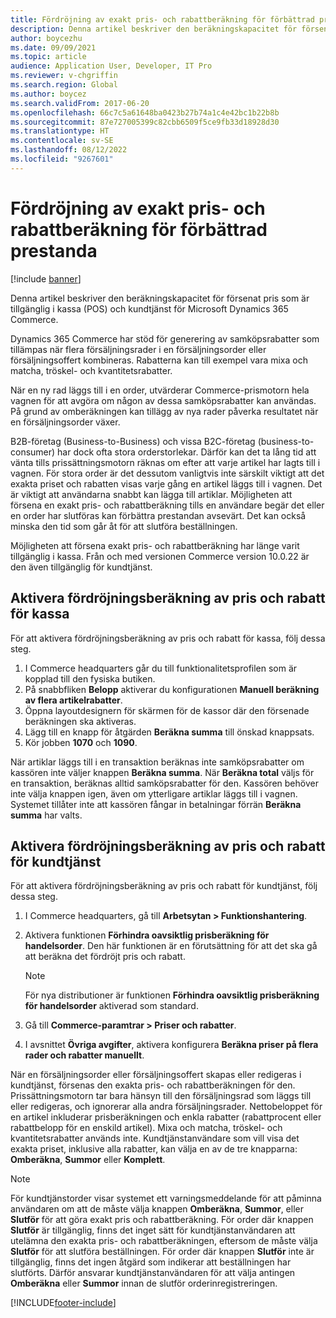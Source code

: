 ```yaml
---
title: Fördröjning av exakt pris- och rabattberäkning för förbättrad prestanda
description: Denna artikel beskriver den beräkningskapacitet för försenat pris som är tillgänglig i kassa (POS) och kundtjänst för Microsoft Dynamics 365 Commerce.
author: boycezhu
ms.date: 09/09/2021
ms.topic: article
audience: Application User, Developer, IT Pro
ms.reviewer: v-chgriffin
ms.search.region: Global
ms.author: boycez
ms.search.validFrom: 2017-06-20
ms.openlocfilehash: 66c7c5a61648ba0423b27b74a1c4e42bc1b22b8b
ms.sourcegitcommit: 87e727005399c82cbb6509f5ce9fb33d18928d30
ms.translationtype: HT
ms.contentlocale: sv-SE
ms.lasthandoff: 08/12/2022
ms.locfileid: "9267601"
---
```

# <a name="delay-exact-price-and-discount-calculation-for-improved-performance"></a>Fördröjning av exakt pris- och rabattberäkning för förbättrad prestanda

[!include [banner](includes/banner.md)]

Denna artikel beskriver den beräkningskapacitet för försenat pris som är tillgänglig i kassa (POS) och kundtjänst för Microsoft Dynamics 365 Commerce.

Dynamics 365 Commerce har stöd för generering av samköpsrabatter som tillämpas när flera försäljningsrader i en försäljningsorder eller försäljningsoffert kombineras. Rabatterna kan till exempel vara mixa och matcha, tröskel- och kvantitetsrabatter.

När en ny rad läggs till i en order, utvärderar Commerce-prismotorn hela vagnen för att avgöra om någon av dessa samköpsrabatter kan användas. På grund av omberäkningen kan tillägg av nya rader påverka resultatet när en försäljningsorder växer.

B2B-företag (Business-to-Business) och vissa B2C-företag (business-to-consumer) har dock ofta stora orderstorlekar. Därför kan det ta lång tid att vänta tills prissättningsmotorn räknas om efter att varje artikel har lagts till i vagnen. För stora order är det dessutom vanligtvis inte särskilt viktigt att det exakta priset och rabatten visas varje gång en artikel läggs till i vagnen. Det är viktigt att användarna snabbt kan lägga till artiklar. Möjligheten att försena en exakt pris- och rabattberäkning tills en användare begär det eller en order har slutföras kan förbättra prestandan avsevärt. Det kan också minska den tid som går åt för att slutföra beställningen.

Möjligheten att försena exakt pris- och rabattberäkning har länge varit tillgänglig i kassa. Från och med versionen Commerce version 10.0.22 är den även tillgänglig för kundtjänst.

## <a name="enable-delayed-price-and-discount-calculation-for-pos"></a>Aktivera fördröjningsberäkning av pris och rabatt för kassa

För att aktivera fördröjningsberäkning av pris och rabatt för kassa, följ dessa steg.

1. I Commerce headquarters går du till funktionalitetsprofilen som är kopplad till den fysiska butiken.
1. På snabbfliken **Belopp** aktiverar du konfigurationen **Manuell beräkning av flera artikelrabatter**.
1. Öppna layoutdesignern för skärmen för de kassor där den försenade beräkningen ska aktiveras.
1. Lägg till en knapp för åtgärden **Beräkna summa** till önskad knappsats.
1. Kör jobben **1070** och **1090**.

När artiklar läggs till i en transaktion beräknas inte samköpsrabatter om kassören inte väljer knappen **Beräkna summa**. När **Beräkna total** väljs för en transaktion, beräknas alltid samköpsrabatter för den. Kassören behöver inte välja knappen igen, även om ytterligare artiklar läggs till i vagnen. Systemet tillåter inte att kassören fångar in betalningar förrän **Beräkna summa** har valts.

## <a name="enable-delayed-price-and-discount-calculation-for-call-center"></a>Aktivera fördröjningsberäkning av pris och rabatt för kundtjänst

För att aktivera fördröjningsberäkning av pris och rabatt för kundtjänst, följ dessa steg.

1. I Commerce headquarters, gå till **Arbetsytan \> Funktionshantering**.
1. Aktivera funktionen **Förhindra oavsiktlig prisberäkning för handelsorder**. Den här funktionen är en förutsättning för att det ska gå att beräkna det fördröjt pris och rabatt.

    > [!NOTE]
    > För nya distributioner är funktionen **Förhindra oavsiktlig prisberäkning för handelsorder** aktiverad som standard.

1. Gå till **Commerce-paramtrar \> Priser och rabatter**.
1. I avsnittet **Övriga avgifter**, aktivera konfigurera **Beräkna priser på flera rader och rabatter manuellt**.

När en försäljningsorder eller försäljningsoffert skapas eller redigeras i kundtjänst, försenas den exakta pris- och rabattberäkningen för den. Prissättningsmotorn tar bara hänsyn till den försäljningsrad som läggs till eller redigeras, och ignorerar alla andra försäljningsrader. Nettobeloppet för en artikel inkluderar prisberäkningen och enkla rabatter (rabattprocent eller rabattbelopp för en enskild artikel). Mixa och matcha, tröskel- och kvantitetsrabatter används inte. Kundtjänstanvändare som vill visa det exakta priset, inklusive alla rabatter, kan välja en av de tre knapparna: **Omberäkna**, **Summor** eller **Komplett**.

> [!NOTE]
> För kundtjänstorder visar systemet ett varningsmeddelande för att påminna användaren om att de måste välja knappen **Omberäkna**, **Summor**, eller **Slutför** för att göra exakt pris och rabattberäkning. För order där knappen **Slutför** är tillgänglig, finns det inget sätt för kundtjänstanvändaren att utelämna den exakta pris- och rabattberäkningen, eftersom de måste välja **Slutför** för att slutföra beställningen. För order där knappen **Slutför** inte är tillgänglig, finns det ingen åtgärd som indikerar att beställningen har slutförts. Därför ansvarar kundtjänstanvändaren för att välja antingen **Omberäkna** eller **Summor** innan de slutför orderinregistreringen.

[!INCLUDE[footer-include](../includes/footer-banner.md)]
